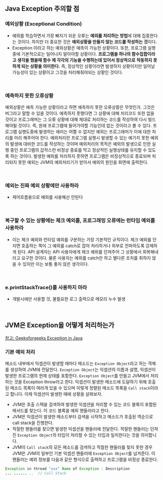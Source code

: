 ## Java Exception 주의할 점

### 예외상황 (Exceptional Condition)

- 예외를 학습하면서 가장 빠지기 쉬운 오류는 **예외를 처리하는 방법**에 대해 집중한다는 것이다. 하지만 더 중요한 것은 **예외상황을 만들지 않는 코드를 작성하는 것**이다.
- Exception 이라고 하는 예외상황은 예측이 가능한 상황이다. 또한, 프로그램 실행중에 기본적으로는 일어나지 말아야할 상황이다. **프로그램을 하나의 함수집합이라고 생각을 했을때 함수 제 각각의 기능을 수행하는데 있어서 정상적으로 작동하지 못하게 되는 상황을 의미한다.** 즉, 정상적인 상황이라면 발생하지 상황이지만 일어날 가능성이 있는 상황이고 그것을 처리해줘야되는 상황인 것이다.

<br/>

### 예측하지 못한 오류상황

예외상황은 예측 가능한 상황이라고 하면 예측하지 못한 오류상황은 무엇인가. 그것은 버그라고 말할 수 있을 것이다. 예측하지 못했다면 그 상황에 대해 처리코드 또한 없을 것이고 프로그래머는 그 오류 상황에 대해 제대로 처리하는 코드를 작성하여 다시 빌드해야될 것이다. 즉, 원래 프로그램에 들어가야할 기능인데 없는 것이라고 볼 수 있다. 프로그램 실행도중에 발생하는 에러는 어쩔 수 없지만 예외는 프로그래머가 이에 대한 처리를 미리 해주어야 한다. 예외처리란 프로그램 실행시 발생할 수 있는 예기치 못한 예외의 발생에 대비한 코드를 작성하는 것이며 예외처리의 목적은 예외의 발생으로 인한 실행 중인 프로그램의 갑작스런 비정상 종료를 막고 정상적인 실행상태를 유지할 수 있도록 하는 것이다. 발생한 예외를 처리하지 못하면 프로그램은 비정상적으로 종료되며 처리되지 못한 예외는 JVM의 예외처리기가 받아서 예외의 원인을 화면에 출력한다. 

<br/>

### 예외는 진짜 예외 상황에만 사용하라

- 제어흐름용으로 예외를 사용해선 안된다

<br/>

### 복구할 수 있는 상황에는 체크 예외를, 프로그래밍 오류에는 런타임 예외를 사용하라

- 이는 체크 예외와 런타임 예외를 구분하는 가장 기본적인 규칙이다. 체크 예외를 던지면 호출하는 쪽이 그 예외를 catch로 잡아 처리하거나 외부로 전파하도록 강제하게 된다. API 설계자는 API 사용자에게 체크 예외를 던져주어 그 상황에서 회복해내라고 요구한 것이다. 물론 사용자는 예외를 catch만 하고 별다른 조치를 취하지 않을 수 있지만 이는 보통 좋지 않은 생각이다. 

<br/>

### e.**printStackTrace**()를 사용하지 마라

- 개발시에만 사용할 것, 불필요한 로그 출력으로 메모리 누수 발생

<br/>

## JVM은 Exception을 어떻게 처리하는가
[참고: Geeksforgeeks Exception in Java](https://www.geeksforgeeks.org/exceptions-in-java/)

### 기본 예외 처리

메소드 내부에서 익셉션이 발생할 때마다 메소드는 `Exception Object`라고 하는 객체를 생성하여 JVM에 전달한다. `Exception Object`는 익셉션의 이름과 설명, 익셉션이 발생한 프로그램의 현재 상태를 포함한다. `Exception Object`를 만들고 JVM에서 처리하는 것을 Exception throw라고 한다. 익셉션이 발생한 메소드에 도달하기 위해 호출된 메소드 목록이 여러개 있을 수 있으며 이렇게 정렬된 메소드 목록을 `Call stack`이라고 합니다. 이제 익셉션이 발생한 때에 상황을 살펴보자. 

- JVM은 호출 스택을 검색하여 발생한 익셉션을 처리할 수 있는 코드 블록이 포함된 메서드를 찾는다. 이 코드 블록을 예외 핸들러라고 한다.
- JVM은 익셉션이 발생한 메소드부터 검색을 시작하고 메소드가 호출된 역순으로 call stack을 진행한다.
- 적절한 핸들러를 찾으면 발생한 익셉션을 핸들러에 전달한다. 적절한 핸들러는 던져진 `Exception Object`의 타입이 처리할 수 있는 타입과 일치한다는 것을 의미합니다.
- JVM이 `Call stack`의 모든 메소드를 검색하고 적절한 핸들러를 찾지 못한 경우 JVM은 JVM의 일부인 기본 익셉션 핸들러에 `Exception Object`를 넘겨준다. 이 핸들러는 예외 정보를 다음과 같은 형식으로 출력하고 프로그램을 비정상 종료한다.

```java
Exception in thread "xxx" Name of Exception : Description
... ...... ..  // Call Stack
```
